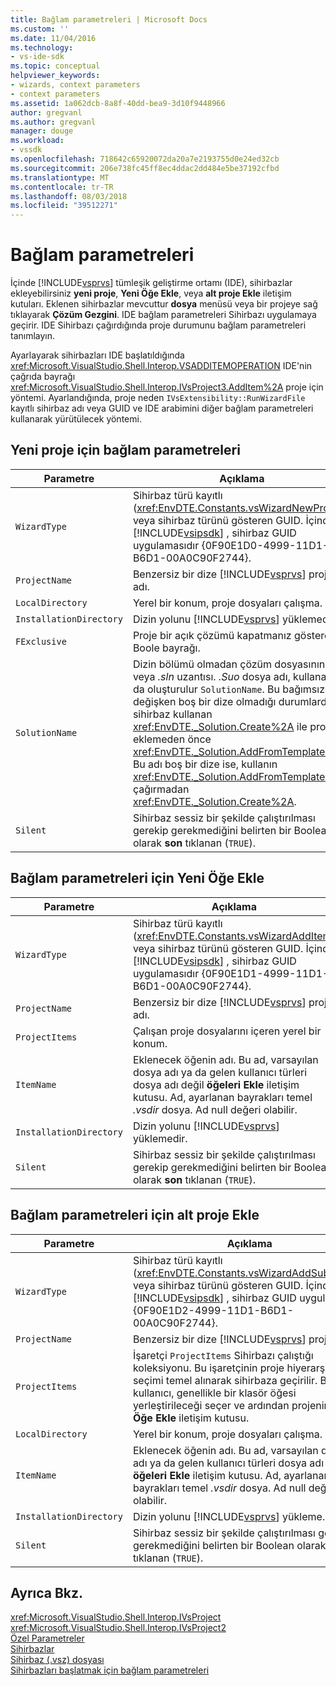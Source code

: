 ```yaml
---
title: Bağlam parametreleri | Microsoft Docs
ms.custom: ''
ms.date: 11/04/2016
ms.technology:
- vs-ide-sdk
ms.topic: conceptual
helpviewer_keywords:
- wizards, context parameters
- context parameters
ms.assetid: 1a062dcb-8a8f-40dd-bea9-3d10f9448966
author: gregvanl
ms.author: gregvanl
manager: douge
ms.workload:
- vssdk
ms.openlocfilehash: 718642c65920072da20a7e2193755d0e24ed32cb
ms.sourcegitcommit: 206e738fc45ff8ec4ddac2dd484e5be37192cfbd
ms.translationtype: MT
ms.contentlocale: tr-TR
ms.lasthandoff: 08/03/2018
ms.locfileid: "39512271"
---
```

# <a name="context-parameters"></a>Bağlam parametreleri
İçinde [!INCLUDE[vsprvs](../../code-quality/includes/vsprvs_md.md)] tümleşik geliştirme ortamı (IDE), sihirbazlar ekleyebilirsiniz **yeni proje**, **Yeni Öğe Ekle**, veya **alt proje Ekle** iletişim kutuları. Eklenen sihirbazlar mevcuttur **dosya** menüsü veya bir projeye sağ tıklayarak **Çözüm Gezgini**. IDE bağlam parametreleri Sihirbazı uygulamaya geçirir. IDE Sihirbazı çağırdığında proje durumunu bağlam parametreleri tanımlayın.  
  
 Ayarlayarak sihirbazları IDE başlatıldığında <xref:Microsoft.VisualStudio.Shell.Interop.VSADDITEMOPERATION> IDE'nin çağrıda bayrağı <xref:Microsoft.VisualStudio.Shell.Interop.IVsProject3.AddItem%2A> proje için yöntemi. Ayarlandığında, proje neden `IVsExtensibility::RunWizardFile` kayıtlı sihirbaz adı veya GUID ve IDE arabimini diğer bağlam parametreleri kullanarak yürütülecek yöntemi.  
  
## <a name="context-parameters-for-new-project"></a>Yeni proje için bağlam parametreleri  
  
|Parametre|Açıklama|  
|---------------|-----------------|  
|`WizardType`|Sihirbaz türü kayıtlı (<xref:EnvDTE.Constants.vsWizardNewProject>) veya sihirbaz türünü gösteren GUID. İçinde [!INCLUDE[vsipsdk](../../extensibility/includes/vsipsdk_md.md)] , sihirbaz GUID uygulamasıdır {0F90E1D0-4999-11D1-B6D1-00A0C90F2744}.|  
|`ProjectName`|Benzersiz bir dize [!INCLUDE[vsprvs](../../code-quality/includes/vsprvs_md.md)] proje adı.|  
|`LocalDirectory`|Yerel bir konum, proje dosyaları çalışma.|  
|`InstallationDirectory`|Dizin yolunu [!INCLUDE[vsprvs](../../code-quality/includes/vsprvs_md.md)] yüklemedir.|  
|`FExclusive`|Proje bir açık çözümü kapatmanız gösteren Boole bayrağı.|  
|`SolutionName`|Dizin bölümü olmadan çözüm dosyasının adını veya *.sln* uzantısı. *.Suo* dosya adı, kullanarak da oluşturulur `SolutionName`. Bu bağımsız değişken boş bir dize olmadığı durumlarda, sihirbaz kullanan <xref:EnvDTE._Solution.Create%2A> ile projeyi eklemeden önce <xref:EnvDTE._Solution.AddFromTemplate%2A>. Bu adı boş bir dize ise, kullanın <xref:EnvDTE._Solution.AddFromTemplate%2A> çağırmadan <xref:EnvDTE._Solution.Create%2A>.|  
|`Silent`|Sihirbaz sessiz bir şekilde çalıştırılması gerekip gerekmediğini belirten bir Boolean olarak **son** tıklanan (`TRUE`).|  
  
## <a name="context-parameters-for-add-new-item"></a>Bağlam parametreleri için Yeni Öğe Ekle  
  
|Parametre|Açıklama|  
|---------------|-----------------|  
|`WizardType`|Sihirbaz türü kayıtlı (<xref:EnvDTE.Constants.vsWizardAddItem>) veya sihirbaz türünü gösteren GUID. İçinde [!INCLUDE[vsipsdk](../../extensibility/includes/vsipsdk_md.md)] , sihirbaz GUID uygulamasıdır {0F90E1D1-4999-11D1-B6D1-00A0C90F2744}.|  
|`ProjectName`|Benzersiz bir dize [!INCLUDE[vsprvs](../../code-quality/includes/vsprvs_md.md)] proje adı.|  
|`ProjectItems`|Çalışan proje dosyalarını içeren yerel bir konum.|  
|`ItemName`|Eklenecek öğenin adı. Bu ad, varsayılan dosya adı ya da gelen kullanıcı türleri dosya adı değil **öğeleri Ekle** iletişim kutusu. Ad, ayarlanan bayrakları temel *.vsdir* dosya. Ad null değeri olabilir.|  
|`InstallationDirectory`|Dizin yolunu [!INCLUDE[vsprvs](../../code-quality/includes/vsprvs_md.md)] yüklemedir.|  
|`Silent`|Sihirbaz sessiz bir şekilde çalıştırılması gerekip gerekmediğini belirten bir Boolean olarak **son** tıklanan (`TRUE`).|  
  
## <a name="context-parameters-for-add-sub-project"></a>Bağlam parametreleri için alt proje Ekle  
  
|Parametre|Açıklama|  
|---------------|-----------------|  
|`WizardType`|Sihirbaz türü kayıtlı (<xref:EnvDTE.Constants.vsWizardAddSubProject>) veya sihirbaz türünü gösteren GUID. İçinde [!INCLUDE[vsipsdk](../../extensibility/includes/vsipsdk_md.md)] , sihirbaz GUID uygulamasıdır {0F90E1D2-4999-11D1-B6D1-00A0C90F2744}.|  
|`ProjectName`|Benzersiz bir dize [!INCLUDE[vsprvs](../../code-quality/includes/vsprvs_md.md)] proje adı.|  
|`ProjectItems`|İşaretçi `ProjectItems` Sihirbazı çalıştığı koleksiyonu. Bu işaretçinin proje hiyerarşisi seçimi temel alınarak sihirbaza geçirilir. Bir kullanıcı, genellikle bir klasör öğesi yerleştirileceği seçer ve ardından projenin çağırır **Öğe Ekle** iletişim kutusu.|  
|`LocalDirectory`|Yerel bir konum, proje dosyaları çalışma.|  
|`ItemName`|Eklenecek öğenin adı. Bu ad, varsayılan dosya adı ya da gelen kullanıcı türleri dosya adı değil **öğeleri Ekle** iletişim kutusu. Ad, ayarlanan bayrakları temel *.vsdir* dosya. Ad null değeri olabilir.|  
|`InstallationDirectory`|Dizin yolunu [!INCLUDE[vsprvs](../../code-quality/includes/vsprvs_md.md)] yükleme.|  
|`Silent`|Sihirbaz sessiz bir şekilde çalıştırılması gerekip gerekmediğini belirten bir Boolean olarak **son** tıklanan (`TRUE`).|  
  
## <a name="see-also"></a>Ayrıca Bkz.  
 <xref:Microsoft.VisualStudio.Shell.Interop.IVsProject>   
 <xref:Microsoft.VisualStudio.Shell.Interop.IVsProject2>   
 [Özel Parametreler](../../extensibility/internals/custom-parameters.md)   
 [Sihirbazlar](../../extensibility/internals/wizards.md)   
 [Sihirbaz (.vsz) dosyası](../../extensibility/internals/wizard-dot-vsz-file.md)   
 [Sihirbazları başlatmak için bağlam parametreleri](http://msdn.microsoft.com/Library/051a10f4-9e45-4604-b344-123044f33a24)